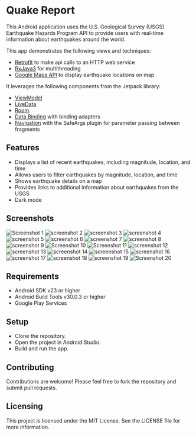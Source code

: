 # Quake Report

This Android application uses the U.S. Geological Survey (USGS) Earthquake Hazards Program API to provide users with real-time information about earthquakes around the world.

This app demonstrates the following views and techniques:

* [Retrofit](https://square.github.io/retrofit/) to make api calls to an HTTP web service
* [RxJava3](https://github.com/ReactiveX/RxJava) for multithreading
* [Google Maps API](https://developers.google.com/maps/documentation/android-sdk) to display earthquake locations on map

It leverages the following components from the Jetpack library:

* [ViewModel](https://developer.android.com/topic/libraries/architecture/viewmodel)
* [LiveData](https://developer.android.com/topic/libraries/architecture/livedata)
* [Room](https://developer.android.com/training/data-storage/room)
* [Data Binding](https://developer.android.com/topic/libraries/data-binding/) with binding adapters
* [Navigation](https://developer.android.com/topic/libraries/architecture/navigation/) with the SafeArgs plugin for parameter passing between fragments


## Features
* Displays a list of recent earthquakes, including magnitude, location, and time
* Allows users to filter earthquakes by magnitude, location, and time
* Shows earthquake details on a map
* Provides links to additional information about earthquakes from the USGS
* Dark mode

## Screenshots

![Screenshot 1](Screenshots/1.jpg)
![screenshot 2](Screenshots/2.jpg)
![screenshot 3](Screenshots/3.jpg)
![screenshot 4](Screenshots/4.jpg)
![screenshot 5](Screenshots/5.jpg)
![screenshot 6](Screenshots/6.jpg)
![screenshot 7](Screenshots/7.jpg)
![screenshot 8](Screenshots/8.jpg)
![screenshot 9](Screenshots/9.jpg)
![Screenshot 10](Screenshots/10.jpg)
![Screenshot 11](Screenshots/11.jpg)
![screenshot 12](Screenshots/12.jpg)
![screenshot 13](Screenshots/13.jpg)
![screenshot 14](Screenshots/14.jpg)
![screenshot 15](Screenshots/15.jpg)
![screenshot 16](Screenshots/16.jpg)
![screenshot 17](Screenshots/17.jpg)
![screenshot 18](Screenshots/18.jpg)
![screenshot 19](Screenshots/19.jpg)
![Screenshot 20](Screenshots/20.jpg)

## Requirements
* Android SDK v23 or higher
* Android Build Tools v30.0.3 or higher
* Google Play Services

## Setup
* Clone the repository.
* Open the project in Android Studio.
* Build and run the app.

## Contributing
Contributions are welcome! Please feel free to fork the repository and submit pull requests.

## Licensing
This project is licensed under the MIT License. See the LICENSE file for more information.

